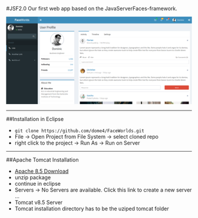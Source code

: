 #JSF2.0
Our first web app based on the JavaServerFaces-framework.

![Login Page of our Web App](/preview.png)

---
##Installation in Eclipse
* `git clone https://github.com/dome4/FaceWorlds.git`
* File -> Open Project from File System -> select cloned repo
* right click to the project -> Run As -> Run on Server

---
##Apache Tomcat Installation
* [Apache 8.5 Download](http://tomcat.apache.org/download-80.cgi)
* unzip package
* continue in eclipse
* Servers -> No Servers are available. Click this link to create a new server ...
* Tomcat v8.5 Server 
* Tomcat installation directory has to be the uziped tomcat folder
